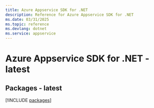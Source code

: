 ```yaml
---
title: Azure Appservice SDK for .NET
description: Reference for Azure Appservice SDK for .NET
ms.date: 03/31/2025
ms.topic: reference
ms.devlang: dotnet
ms.service: appservice
---
```

# Azure Appservice SDK for .NET - latest
## Packages - latest
[!INCLUDE [packages](appservice-index.md)]